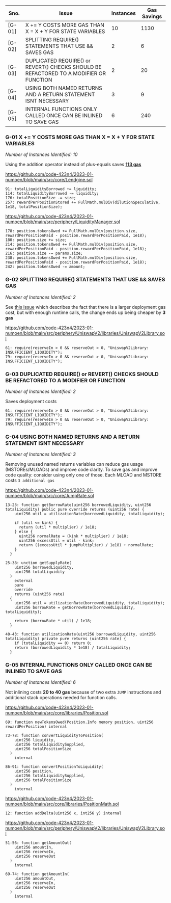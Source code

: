 

|Sno.|Issue|Instances|Gas Savings|
|---|---|---|---|
|[G-01]|X += Y COSTS MORE GAS THAN X = X + Y FOR STATE VARIABLES|10|1130
|[G-02]|SPLITTING REQUIRE() STATEMENTS THAT USE && SAVES GAS|2|6
|[G-03]|DUPLICATED REQUIRE() or REVERT() CHECKS SHOULD BE REFACTORED TO A MODIFIER OR FUNCTION|2|20
|[G-04]|USING BOTH NAMED RETURNS AND A RETURN STATEMENT ISNT NECESSARY|3|9
|[G-05]|INTERNAL FUNCTIONS ONLY CALLED ONCE CAN BE INLINED TO SAVE GAS|6|240



### G-01 X += Y COSTS MORE GAS THAN X = X + Y FOR STATE VARIABLES

*Number of Instances Identified: 10*

Using the addition operator instead of plus-equals saves **[113 gas]([https://gist.github.com/IllIllI000/cbbfb267425b898e5be734d4008d4fe8)**

https://github.com/code-423n4/2023-01-numoen/blob/main/src/core/Lendgine.sol

```
91: totalLiquidityBorrowed += liquidity;
114: totalLiquidityBorrowed -= liquidity;
176: totalPositionSize -= size;
257: rewardPerPositionStored += FullMath.mulDiv(dilutionSpeculative, 1e18, totalPositionSize);
```

https://github.com/code-423n4/2023-01-numoen/blob/main/src/periphery/LiquidityManager.sol

```
178: position.tokensOwed += FullMath.mulDiv(position.size, rewardPerPositionPaid - position.rewardPerPositionPaid, 1e18);
180: position.size += size;
214: position.tokensOwed += FullMath.mulDiv(position.size, rewardPerPositionPaid - position.rewardPerPositionPaid, 1e18);
216: position.size -= params.size;
238: position.tokensOwed += FullMath.mulDiv(position.size, rewardPerPositionPaid - position.rewardPerPositionPaid, 1e18);
242: position.tokensOwed -= amount;
```


### G-02 SPLITTING REQUIRE() STATEMENTS THAT USE && SAVES GAS

*Number of Instances Identified: 2*

See [this issue](https://github.com/code-423n4/2022-01-xdefi-findings/issues/128) which describes the fact that there is a larger deployment gas cost, but with enough runtime calls, the change ends up being cheaper by **3 gas**

https://github.com/code-423n4/2023-01-numoen/blob/main/src/periphery/UniswapV2/libraries/UniswapV2Library.sol

```
61: require(reserveIn > 0 && reserveOut > 0, "UniswapV2Library: INSUFFICIENT_LIQUIDITY");
79: require(reserveIn > 0 && reserveOut > 0, "UniswapV2Library: INSUFFICIENT_LIQUIDITY");
```


### G-03 DUPLICATED REQUIRE() or REVERT() CHECKS SHOULD BE REFACTORED TO A MODIFIER OR FUNCTION

*Number of Instances Identified: 2*

Saves deployment costs

```
61: require(reserveIn > 0 && reserveOut > 0, "UniswapV2Library: INSUFFICIENT_LIQUIDITY");
79: require(reserveIn > 0 && reserveOut > 0, "UniswapV2Library: INSUFFICIENT_LIQUIDITY");
```


### G-04 USING BOTH NAMED RETURNS AND A RETURN STATEMENT ISNT NECESSARY

*Number of Instances Identified: 3*

Removing unused named returns variables can reduce gas usage (MSTOREs/MLOADs) and improve code clarity. To save gas and improve code quality: consider using only one of those.
Each MLOAD and MSTORE costs `3 additional gas`

https://github.com/code-423n4/2023-01-numoen/blob/main/src/core/JumpRate.sol

```
13-23: function getBorrowRate(uint256 borrowedLiquidity, uint256 totalLiquidity) public pure override returns (uint256 rate) { 
    uint256 util = utilizationRate(borrowedLiquidity, totalLiquidity);

    if (util <= kink) {
      return (util * multiplier) / 1e18;
    } else {
      uint256 normalRate = (kink * multiplier) / 1e18;
      uint256 excessUtil = util - kink;
      return ((excessUtil * jumpMultiplier) / 1e18) + normalRate;
    }
  }

25-38: unction getSupplyRate(
    uint256 borrowedLiquidity,
    uint256 totalLiquidity
  )
    external
    pure
    override
    returns (uint256 rate)
  {
    uint256 util = utilizationRate(borrowedLiquidity, totalLiquidity);
    uint256 borrowRate = getBorrowRate(borrowedLiquidity, totalLiquidity);

    return (borrowRate * util) / 1e18;
  }

40-43: function utilizationRate(uint256 borrowedLiquidity, uint256 totalLiquidity) private pure returns (uint256 rate) { 
    if (totalLiquidity == 0) return 0;
    return (borrowedLiquidity * 1e18) / totalLiquidity;
  }
```


### G-05 INTERNAL FUNCTIONS ONLY CALLED ONCE CAN BE INLINED TO SAVE GAS

*Number of Instances Identified: 6*

Not inlining costs **20 to 40 gas** because of two extra `JUMP` instructions and additional stack operations needed for function calls.

https://github.com/code-423n4/2023-01-numoen/blob/main/src/core/libraries/Position.sol

```
69: function newTokensOwed(Position.Info memory position, uint256 rewardPerPosition) internal

73-78: function convertLiquidityToPosition(
    uint256 liquidity,
    uint256 totalLiquiditySupplied,
    uint256 totalPositionSize
  )
    internal

86-91: function convertPositionToLiquidity(
    uint256 position,
    uint256 totalLiquiditySupplied,
    uint256 totalPositionSize
  )
    internal
```

https://github.com/code-423n4/2023-01-numoen/blob/main/src/core/libraries/PositionMath.sol

```
12: function addDelta(uint256 x, int256 y) internal
```

https://github.com/code-423n4/2023-01-numoen/blob/main/src/periphery/UniswapV2/libraries/UniswapV2Library.sol

```
51-56: function getAmountOut(
    uint256 amountIn,
    uint256 reserveIn,
    uint256 reserveOut
  )
    internal

69-74: function getAmountIn(
    uint256 amountOut,
    uint256 reserveIn,
    uint256 reserveOut
  )
    internal
```